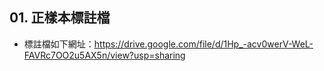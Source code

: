 ## 01. 正樣本標註檔
* 標註檔如下網址：https://drive.google.com/file/d/1Hp_-acv0werV-WeL-FAVRc7OO2u5AX5n/view?usp=sharing
